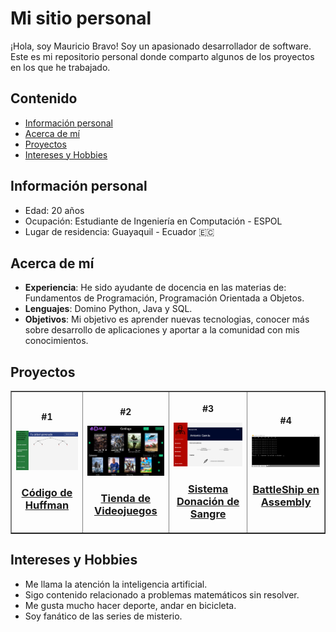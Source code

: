 # Mi sitio personal
¡Hola, soy Mauricio Bravo! Soy un apasionado desarrollador de software. Este es mi repositorio personal donde comparto algunos de los proyectos en los que he trabajado.

## Contenido
* [Información personal](#información-personal)
* [Acerca de mí](#acerca-de-mí)
* [Proyectos](#proyectos)
* [Intereses y Hobbies](#intereses-y-hobbies)

## Información personal
* Edad: 20 años
* Ocupación: Estudiante de Ingeniería en Computación - ESPOL
* Lugar de residencia: Guayaquil - Ecuador 🇪🇨

## Acerca de mí
- **Experiencia**: He sido ayudante de docencia en las materias de: Fundamentos de Programación, Programación Orientada a Objetos.
- **Lenguajes**: Domino Python, Java y SQL.
- **Objetivos**: Mi objetivo es aprender nuevas tecnologias, conocer más sobre desarrollo de aplicaciones y aportar a la comunidad con mis conocimientos.

## Proyectos
<table border='1' align="center">
  <tr>
    <th>
      <article>
        <p>#1</p>
        <img src="img/img1.png" width ="200px">
        <h3><a href="https://github.com/mbravop/ejecutableDiscretas" target="_blank">Código de Huffman</a></h3>
      </article>
    </th>
    <th>
      <article>
        <p>#2</p>
        <img src="img/img2.png" width ="200px">
        <h3><a href="https://github.com/DereckSantander/EDD-G3">Tienda de Videojuegos</a></h3>
      </article>
    </th>
    <th>
      <article>
        <p>#3</p>
        <img src="img/img3.png" width ="200px">
        <h3><a href="https://github.com/mbravop/ProyectoBaseDeDatos">Sistema Donación de Sangre</a></h3>
      </article>
    </th>
    <th>
      <article>
        <p>#4</p>
        <img src="img/img4.png" width ="200px">
        <h3><a href="https://github.com/mbravop/BattleshipAssembly">BattleShip en Assembly</a></h3>
      </article>
    </th>
  </tr>
</table>

## Intereses y Hobbies
* Me llama la atención la inteligencia artificial.
* Sigo contenido relacionado a problemas matemáticos sin resolver.
* Me gusta mucho hacer deporte, andar en bicicleta.
* Soy fanático de las series de misterio.

<!--
**mbravop/mbravop** is a ✨ _special_ ✨ repository because its `README.md` (this file) appears on your GitHub profile.

Here are some ideas to get you started:

- 🔭 I’m currently working on ...
- 🌱 I’m currently learning ...
- 👯 I’m looking to collaborate on ...
- 🤔 I’m looking for help with ...
- 💬 Ask me about ...
- 📫 How to reach me: ...
- 😄 Pronouns: ...
- ⚡ Fun fact: ...
-->
